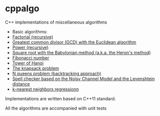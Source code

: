 cppalgo
==========

C++ implementations of miscellaneous algorithms

- Basic algorithms:
 - [Factorial (recursive)](gcd_factorial.cpp)
 - [Greatest common divisor (GCD) with the Euclidean algorithm](gcd_factorial.cpp)
 - [Power (recursive)](power_sqrt.cpp)
 - [Square root with the Babylonian method (a.k.a. the Heron's method)](power_sqrt.cpp)
 - [Fibonacci number](hanoi_fibonacci.cpp)
 - [Tower of Hanoi](hanoi_fibonacci.cpp)
- [The knapsack problem](knapsack.cpp)
- [N queens problem (backtracking approach)](queens.cpp)
- [Spell checker based on the Noisy Channel Model and the Levenshtein distance](spell_checker.cpp)
- [k-nearest neighbors regressionn](knn.cpp)

Implementations are written based on C++11 standard.

All the algorithms are accompanied with unit tests